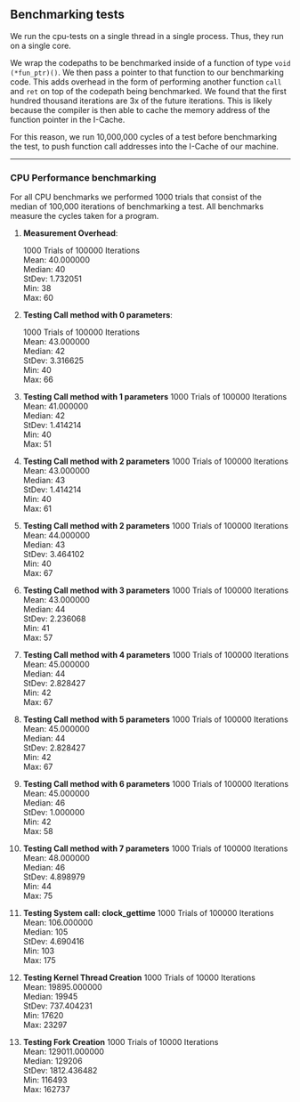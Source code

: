 ## Benchmarking tests
We run the cpu-tests on a single thread in a single process. Thus, they run on a single core.

We wrap the codepaths to be benchmarked inside of a function of type `void (*fun_ptr)()`. We then pass a pointer to that function to our benchmarking code. This adds overhead in the form of performing another function `call` and `ret` on top of the codepath being benchmarked. We found that the first hundred thousand iterations are 3x of the future iterations. This is likely because the compiler is then able to cache the memory address of the function pointer in the I-Cache. 

For this reason, we run 10,000,000 cycles of a test before benchmarking the test, to push function call addresses into the I-Cache of our machine.

---

### CPU Performance benchmarking
For all CPU benchmarks we performed 1000 trials that consist of the median of 100,000 iterations of benchmarking a test. All benchmarks measure the cycles taken for a program.

1. **Measurement Overhead**:

    1000 Trials of 100000 Iterations\
    Mean: 40.000000\
    Median: 40\
    StDev: 1.732051\
    Min: 38\
    Max: 60

2. **Testing Call method with 0 parameters**:

    1000 Trials of 100000 Iterations\
    Mean: 43.000000\
    Median: 42\
    StDev: 3.316625\
    Min: 40\
    Max: 66

3. **Testing Call method with 1 parameters**
    1000 Trials of 100000 Iterations\
    Mean: 41.000000\
    Median: 42\
    StDev: 1.414214\
    Min: 40\
    Max: 51

4.  **Testing Call method with 2 parameters**
    1000 Trials of 100000 Iterations\
    Mean: 43.000000\
    Median: 43\
    StDev: 1.414214\
    Min: 40\
    Max: 61

5. **Testing Call method with 2 parameters**
    1000 Trials of 100000 Iterations\
    Mean: 44.000000\
    Median: 43\
    StDev: 3.464102\
    Min: 40\
    Max: 67

6. **Testing Call method with 3 parameters**
    1000 Trials of 100000 Iterations\
    Mean: 43.000000\
    Median: 44\
    StDev: 2.236068\
    Min: 41\
    Max: 57

7. **Testing Call method with 4 parameters**
    1000 Trials of 100000 Iterations\
    Mean: 45.000000\
    Median: 44\
    StDev: 2.828427\
    Min: 42\
    Max: 67

8. **Testing Call method with 5 parameters**
    1000 Trials of 100000 Iterations\
    Mean: 45.000000\
    Median: 44\
    StDev: 2.828427\
    Min: 42\
    Max: 67

9. **Testing Call method with 6 parameters**
    1000 Trials of 100000 Iterations\
    Mean: 45.000000\
    Median: 46\
    StDev: 1.000000\
    Min: 42\
    Max: 58

10. **Testing Call method with 7 parameters**
    1000 Trials of 100000 Iterations\
    Mean: 48.000000\
    Median: 46\
    StDev: 4.898979\
    Min: 44\
    Max: 75

11. **Testing System call: clock_gettime**
    1000 Trials of 100000 Iterations\
    Mean: 106.000000\
    Median: 105\
    StDev: 4.690416\
    Min: 103\
    Max: 175

12. **Testing Kernel Thread Creation**
    1000 Trials of 10000 Iterations\
    Mean: 19895.000000\
    Median: 19945\
    StDev: 737.404231\
    Min: 17620\
    Max: 23297

13. **Testing Fork Creation**
    1000 Trials of 10000 Iterations\
    Mean: 129011.000000\
    Median: 129206\
    StDev: 1812.436482\
    Min: 116493\
    Max: 162737